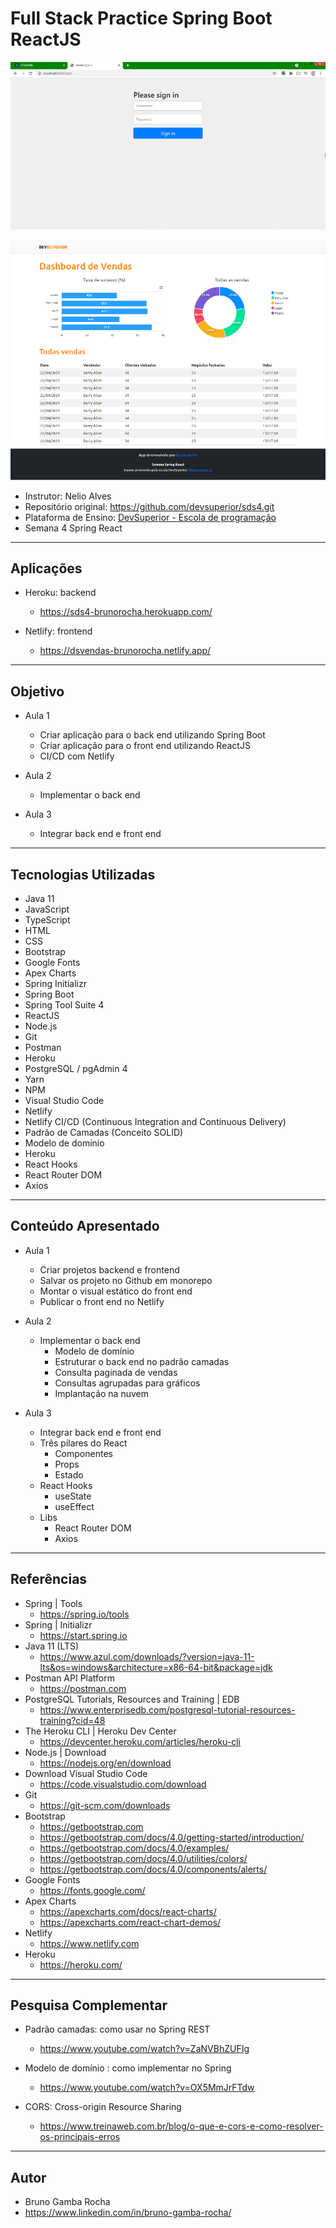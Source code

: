 # Full Stack Practice Spring Boot ReactJS

![screenshot-backend](https://github.com/BrunoGambaRocha/FullStackPracticeSpringBootReactJS/blob/master/backend/screenshot.png)

![screenshot-frontend](https://github.com/BrunoGambaRocha/FullStackPracticeSpringBootReactJS/blob/master/frontend/screenshot.png)

- Instrutor: Nelio Alves
- Repositório original: https://github.com/devsuperior/sds4.git
- Plataforma de Ensino: [DevSuperior - Escola de programação](https://devsuperior.com.br)
- Semana 4 Spring React


<hr>

##  Aplicações

- Heroku: backend
	- https://sds4-brunorocha.herokuapp.com/

- Netlify: frontend
	- https://dsvendas-brunorocha.netlify.app/
	

<hr>

##  Objetivo

- Aula 1
	- Criar aplicação para o back end utilizando Spring Boot
	- Criar aplicação para o front end utilizando ReactJS
	- CI/CD com Netlify
	
- Aula 2
	- Implementar o back end
		
- Aula 3
	- Integrar back end e front end

		
<hr>

## Tecnologias Utilizadas

- Java 11
- JavaScript
- TypeScript
- HTML
- CSS
- Bootstrap
- Google Fonts
- Apex Charts
- Spring Initializr
- Spring Boot
- Spring Tool Suite 4
- ReactJS
- Node.js
- Git
- Postman
- Heroku
- PostgreSQL / pgAdmin 4
- Yarn
- NPM
- Visual Studio Code
- Netlify 
- Netlify CI/CD (Continuous Integration and Continuous Delivery)
- Padrão de Camadas (Conceito SOLID)
- Modelo de domínio
- Heroku
- React Hooks
- React Router DOM
- Axios


<hr>

## Conteúdo Apresentado

- Aula 1
	- Criar projetos backend e frontend
	- Salvar os projeto no Github em monorepo
	- Montar o visual estático do front end
	- Publicar o front end no Netlify
	
- Aula 2
	- Implementar o back end
		- Modelo de domínio
		- Estruturar o back end no padrão camadas
		- Consulta paginada de vendas
		- Consultas agrupadas para gráficos
		- Implantação na nuvem

- Aula 3
	- Integrar back end e front end
	- Três pilares do React
		- Componentes
		- Props
		- Estado
	- React Hooks
		- useState
		- useEffect
	- Libs
		- React Router DOM
		- Axios
	
<hr>

## Referências

- Spring | Tools
	- https://spring.io/tools
- Spring | Initializr
	- https://start.spring.io
- Java 11 (LTS)            
	- https://www.azul.com/downloads/?version=java-11-lts&os=windows&architecture=x86-64-bit&package=jdk
- Postman API Platform
	- https://postman.com
- PostgreSQL Tutorials, Resources and Training | EDB
	- https://www.enterprisedb.com/postgresql-tutorial-resources-training?cid=48
- The Heroku CLI | Heroku Dev Center	
	- https://devcenter.heroku.com/articles/heroku-cli
- Node.js | Download	
	- https://nodejs.org/en/download
- Download Visual Studio Code
	- https://code.visualstudio.com/download
- Git
	- https://git-scm.com/downloads
- Bootstrap	
	- https://getbootstrap.com
	- https://getbootstrap.com/docs/4.0/getting-started/introduction/
	- https://getbootstrap.com/docs/4.0/examples/
	- https://getbootstrap.com/docs/4.0/utilities/colors/
	- https://getbootstrap.com/docs/4.0/components/alerts/
- Google Fonts
	- https://fonts.google.com/
- Apex Charts
	- https://apexcharts.com/docs/react-charts/
	- https://apexcharts.com/react-chart-demos/
- Netlify	
	- https://www.netlify.com
- Heroku
	- https://heroku.com/

	
<hr>

## Pesquisa Complementar

- Padrão camadas: como usar no Spring REST
	- https://www.youtube.com/watch?v=ZaNVBhZUFIg
	
- Modelo de domínio : como implementar no Spring
	- https://www.youtube.com/watch?v=OX5MmJrFTdw

- CORS: Cross-origin Resource Sharing
	- https://www.treinaweb.com.br/blog/o-que-e-cors-e-como-resolver-os-principais-erros
 

<hr>

## Autor

- Bruno Gamba Rocha
- https://www.linkedin.com/in/bruno-gamba-rocha/